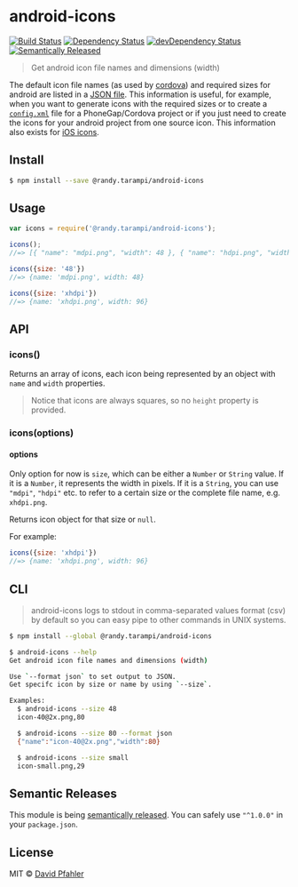 # android-icons
[![Build Status](https://travis-ci.com/randytarampi/android-icons.svg?branch=master)](https://travis-ci.com/randytarampi/android-icons)
[![Dependency Status](https://david-dm.org/randytarampi/android-icons.svg)](https://david-dm.org/randytarampi/android-icons)
[![devDependency Status](https://david-dm.org/randytarampi/android-icons/dev-status.svg)](https://david-dm.org/randytarampi/android-icons#info=devDependencies)
[![Semantically Released](https://img.shields.io/badge/versioning-semantically%20released-brightgreen.svg)](https://github.com/boennemann/semantic-release) 

> Get android icon file names and dimensions (width)

The default icon file names (as used by [cordova](https://cordova.apache.org/docs/en/4.0.0/config_ref_images.md.html#Icons%20and%20Splash%20Screens)) and required sizes for android are listed in a [JSON file](icons.json). This information is useful, for example, when you want to generate icons with the required sizes or to create a [`config.xml`](http://docs.phonegap.com/en/3.5.0/config_ref_images.md.html) file for a PhoneGap/Cordova project or if you just need to create the icons for your android project from one source icon.
This information also exists for [iOS icons](https://github.com/randytarampi/ios-icons).


## Install

```sh
$ npm install --save @randy.tarampi/android-icons
```


## Usage

```js
var icons = require('@randy.tarampi/android-icons');

icons();
//=> [{ "name": "mdpi.png", "width": 48 }, { "name": "hdpi.png", "width": 72 }, ... ]

icons({size: '48'})
//=> {name: 'mdpi.png', width: 48}

icons({size: 'xhdpi'})
//=> {name: 'xhdpi.png', width: 96}
```


## API

### icons()

Returns an array of icons, each icon being represented by an object with `name` and `width` properties.

> Notice that icons are always squares, so no `height` property is provided.

### icons(options)
#### options

Only option for now is `size`, which can be either a `Number` or `String` value. If it is a `Number`, it represents the width in pixels. If it is a `String`, you can use `"mdpi"`, `"hdpi"` etc. to refer to a certain size or the complete file name, e.g. `xhdpi.png`.

Returns icon object for that size or `null`.

For example:

```js
icons({size: 'xhdpi'})
//=> {name: 'xhdpi.png', width: 96}
```


## CLI
> android-icons logs to stdout in comma-separated values format (csv) by default so you can easy pipe to other commands in UNIX systems.

```sh
$ npm install --global @randy.tarampi/android-icons
```

```sh
$ android-icons --help
Get android icon file names and dimensions (width)

Use `--format json` to set output to JSON.
Get specifc icon by size or name by using `--size`.

Examples:
  $ android-icons --size 48
  icon-40@2x.png,80

  $ android-icons --size 80 --format json
  {"name":"icon-40@2x.png","width":80}

  $ android-icons --size small
  icon-small.png,29
```

## Semantic Releases
This module is being [semantically released](https://github.com/boennemann/semantic-release). You can safely use `"^1.0.0"` in your `package.json`.

## License
MIT © [David Pfahler](http://excellenteasy.com)
